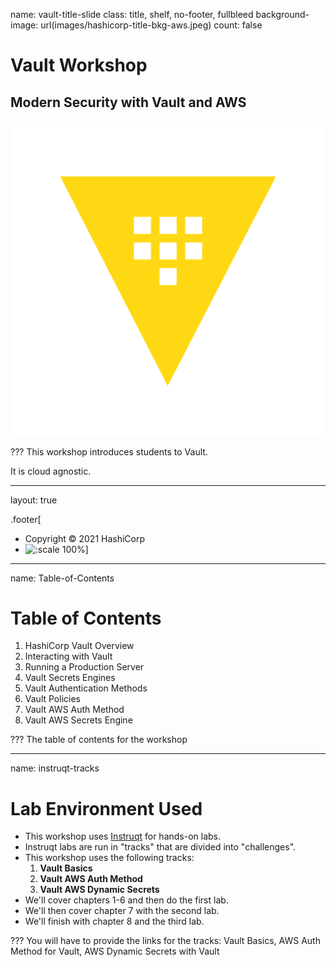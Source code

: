 name: vault-title-slide
class: title, shelf, no-footer, fullbleed
background-image: url(images/hashicorp-title-bkg-aws.jpeg)
count: false

# Vault Workshop
## Modern Security with Vault and AWS

![:scale 15%](images/vault_logo_y.png)

???
This workshop introduces students to Vault.

It is cloud agnostic.

---
layout: true

.footer[
- Copyright © 2021 HashiCorp
- ![:scale 100%](https://hashicorp.github.io/field-workshops-assets/assets/logos/HashiCorp_Icon_Black.svg)]

---
name: Table-of-Contents
# Table of Contents

1. HashiCorp Vault Overview
1. Interacting with Vault
1. Running a Production Server
1. Vault Secrets Engines
1. Vault Authentication Methods
1. Vault Policies
1. Vault AWS Auth Method
1. Vault AWS Secrets Engine

???
The table of contents for the workshop

---
name: instruqt-tracks
# Lab Environment Used
* This workshop uses <a href="https://instruqt.com" target="_blank">Instruqt</a> for hands-on labs.
* Instruqt labs are run in "tracks" that are divided into "challenges".
* This workshop uses the following tracks:
    1. **Vault Basics**
    1. **Vault AWS Auth Method**
    1. **Vault AWS Dynamic Secrets**
* We'll cover chapters 1-6 and then do the first lab.
* We'll then cover chapter 7 with the second lab.
* We'll finish with chapter 8 and the third lab.

???
You will have to provide the links for the tracks: Vault Basics, AWS Auth Method for Vault, AWS Dynamic Secrets with Vault
